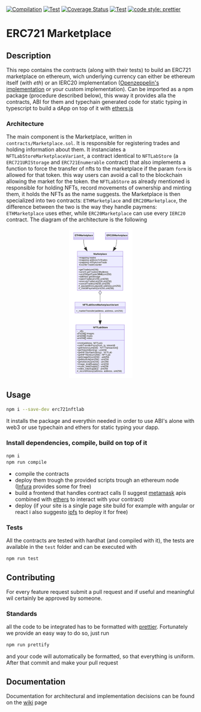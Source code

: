 [![Compilation](https://github.com/NFT-Lab/ERC721-marketplace/actions/workflows/solidity-compile.yaml/badge.svg)](https://github.com/NFT-Lab/ERC721-marketplace/actions/workflows/solidity-compile.yaml)
[![Test](https://github.com/NFT-Lab/ERC721-marketplace/actions/workflows/tests.yaml/badge.svg)](https://github.com/NFT-Lab/ERC721-marketplace/actions/workflows/tests.yaml)
[![Coverage Status](https://coveralls.io/repos/github/NFT-Lab/ERC721-marketplace/badge.svg)](https://coveralls.io/github/NFT-Lab/ERC721-marketplace)
[![Test](https://github.com/NFT-Lab/ERC721-marketplace/actions/workflows/code-formatting.yaml/badge.svg)](https://github.com/NFT-Lab/ERC721-marketplace/actions/workflows/code-formatting.yaml)
[![code style: prettier](https://img.shields.io/badge/code_style-prettier-ff69b4.svg)](https://github.com/prettier/prettier)

# ERC721 Marketplace

## Description

This repo contains the contracts (along with their tests) to build an ERC721 marketplace on ethereum, wich underlying currency can either be ethereum itself (with _eth_) or an IERC20 implementation ([Openzeppelin's implementation](https://github.com/OpenZeppelin/openzeppelin-contracts/tree/master/contracts/token/ERC20) or your custom implementation). Can be imported as a npm package (procedure described below), this wway it provides alla the contracts, ABI for them and typechain generated code for static typing in typescript to build a dApp on top of it with [ethers.js](https://github.com/ethers-io/ethers.js/)

### Architecture

The main component is the Marketplace, written in `contracts/Marketplace.sol`. It is responsible for registering trades and holding information about them. It instanciates a `NFTLabStoreMarketplaceVariant`, a contract identical to `NFTLabStore` (a `ERC721URIStorage` and `ERC721Enumerable` contract) that also implements a function to force the transfer of nfts to the marketplace if the param `form` is allowed for that token. this way users can avoid a call to the blockchain allowing the market for the token. the `NFTLabStore` as already mentioned is responsible for holding NFTs, record movements of ownership and minting them, it holds the NFTs as the name suggests. the Marketplace is then specialized into two contracts: `ETHMarketplace` and `ERC20Marketplace`, the difference between the two is the way they handle paymens: `ETHMarketplace` uses ether, while `ERC20Marketplace` can use every `IERC20` contract. The diagram of the architecture is the following

<center>
    <a href="docs/diagram.svg">
        <img src="docs/diagram.svg" height="400px">
    </a>
</center>

## Usage

```bash
npm i --save-dev erc721nftlab
```

It installs the package and everythin needed in order to use ABI's alone with web3 or use typechain and ethers for static typing your dapp.

### Install dependencies, compile, build on top of it

```bash
npm i
npm run compile
```

- compile the contracts
- deploy them trough the provided scripts trough an ethereum node ([Infura](infura.io) provides some for free)
- build a frontend that handles contract calls (I suggest [metamask](metamask.io) apis combined with [ethers](https://github.com/ethers-io/ethers.js/) to interact with your contract)
- deploy (if your site is a single page site build for example with angular or react i also suggesto [ipfs](ipfs.io) to deploy it for free)

### Tests

All the contracts are tested with hardhat (and compiled with it), the tests are available in the `test` folder and can be executed with

```bash
npm run test
```

## Contributing

For every feature request submit a pull request and if useful and meaningful wil certainly be approved by someone.

### Standards

all the code to be integrated has to be formatted with [prettier](prettier.io). Fortunately we provide an easy way to do so, just run

```bash
npm run prettify
```

and your code will automatically be formatted, so that everything is uniform. After that commit and make your pull request

## Documentation

Documentation for architectural and implementation decisions can be found on the [wiki](/wiki) page
